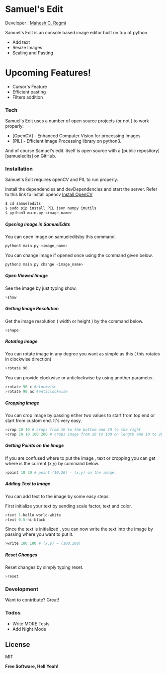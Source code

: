 # Samuel's Edit

Developer : [Mahesh C. Regmi](https://facebook.com/xSamuelArthursx)



Samuel's Edit is an console based image editor built on top of python.

  - Add text
  - Resize Images
  - Scaling and Pasting

# Upcoming Features!

  - Cursor's Feature
  - Efficient pasting 
  - Filters addition




### Tech

Samuel's Edit uses a number of open source projects (or not )  to work properly:

* [OpenCV] - Enhanced Computer Vision for processing Images
* [PIL] - Efficient Image Processing library on python3.


And of course Samuel's edit. itself is open source with a [public repository][samueledits]
 on GitHub.

### Installation

Samuel's Edit requires openCV and PIL to run properly.

Install the dependencies and devDependencies and start the server.
Refer to this link to install opencv [Install OpenCV](https://docs.opencv.org/3.4/d2/de6/tutorial_py_setup_in_ubuntu.html)

```sh
$ cd samueledits
$ sudo pip install PIL json numpy imutils
$ python3 main.py <image_name>
```

##### Opening Image in SamuelEdits

You can open image on samueleditsby this command.
```sh
python3 main.py <image_name>
```

You can change image if opened once using the command given below.
```sh
python3 main.py change <image_name>
```

##### Open Viewed Image

See the image by just typing show.

```sh
>show
```


##### Getting Image Resolution

Get the image resolution ( width or height ) by the command below.

```sh
>shape
```

##### Rotating Image

You can rotate image in any degree you want as simple as this ( this rotates in clockwise direction)

```sh
>rotate 90
```
You can provide clockwise or anticlockwise by using another parameter.

```python
>rotate 90 c #clockwise
>rotate 90 ac #anticlockwise
```

##### Cropping Image
You can crop image by passing either two values to start from top end or start from custom end.
It's very easy.
```python
>crop 20 10 # crops from 10 to the bottom and 20 to the right
>crop 20 10 100 200 # crops image from 20 to 100 on length and 10 to 200 on height.
```

##### Getting Points on the Image
If you are confused where to put the image , text or cropping you can get where is the current (x,y) by command below.

```python
>point 10 20 # point (10,20) - (x,y) on the image.
```

##### Adding Text to Image

You can add text to the image by some easy steps.

First initialize your text by sending scale factor, text and color.

```python
>text 1-hello world-white
>text 0.5-hi-black
```

Since the text is initialized , you can now write the text into the image by passing where you want to put it.

```python
>write 100 100 # (x,y) = (100,100)
```

##### Reset Changes

Reset changes by simply typing reset.

```python
>reset
```





### Development

Want to contribute? Great!


### Todos

 - Write MORE Tests
 - Add Night Mode

License
----

MIT


**Free Software, Hell Yeah!**




   
